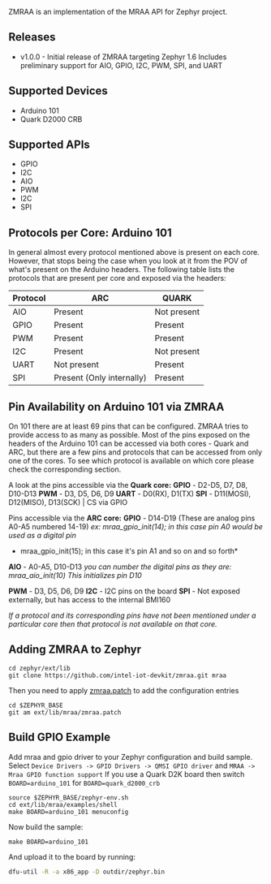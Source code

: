ZMRAA is an implementation of the MRAA API for Zephyr project.

Releases
-----------------
* v1.0.0 - Initial release of ZMRAA targeting Zephyr 1.6
  Includes preliminary support for AIO, GPIO, I2C, PWM, SPI, and UART

Supported Devices
-----------------
* Arduino 101
* Quark D2000 CRB

Supported APIs
-----------------
* GPIO
* I2C
* AIO
* PWM
* I2C
* SPI

Protocols per Core: Arduino 101
-------------------------------
In general almost every protocol mentioned above is present on each core.
However, that stops being the case when you look at it from the POV of what's
present on the Arduino headers. The following table lists the protocols that
are present per core and exposed via the headers:

| Protocol |           ARC                  |           QUARK                |
|----------|--------------------------------|--------------------------------|
|   AIO    | Present                        | Not present                    |
|   GPIO   | Present                        | Present                        |
|   PWM    | Present                        | Present                        |
|   I2C    | Present                        | Not present                    |
|   UART   | Not present                    | Present                        |
|   SPI    | Present (Only internally)      | Present                        |

Pin Availability on Arduino 101 via ZMRAA
-----------------------------------------
On 101 there are at least 69 pins that can be configured. ZMRAA tries to provide
access to as many as possible. Most of the pins exposed on the headers of the
Arduino 101 can be accessed via both cores - Quark and ARC, but there are a
few pins and protocols that can be accessed from only one of the cores. To see
which protocol is available on which core please check the corresponding section.

A look at the pins accessible via the **Quark core:**
**GPIO** - D2-D5, D7, D8, D10-D13
**PWM** - D3, D5, D6, D9
**UART** - D0(RX), D1(TX)
**SPI** - D11(MOSI), D12(MISO), D13(SCK) | CS via GPIO

Pins accessible via the **ARC core:**
**GPIO** - D14-D19 (These are analog pins A0-A5 numbered 14-19)
*ex: mraa_gpio_init(14); in this case pin A0 would be used as a digital pin*
*    mraa_gpio_init(15); in this case it's pin A1 and so on and so forth*

**AIO** - A0-A5, D10-D13
*you can number the digital pins as they are: mraa_aio_init(10)*
*This initializes pin D10*

**PWM** - D3, D5, D6, D9
**I2C** - I2C pins on the board
**SPI** - Not exposed externally, but has access to the internal BMI160

*If a protocol and its corresponding pins have not been mentioned under a*
*particular core then that protocol is not available on that core.*

Adding ZMRAA to Zephyr
----------------------

```
cd zephyr/ext/lib
git clone https://github.com/intel-iot-devkit/zmraa.git mraa
```

Then you need to apply [zmraa.patch](zmraa.patch) to add the configuration entries
```
cd $ZEPHYR_BASE
git am ext/lib/mraa/zmraa.patch
```

Build GPIO Example
------------------
Add mraa and gpio driver to your Zephyr configuration and build sample.
Select `Device Drivers -> GPIO Drivers -> QMSI GPIO driver` and
`MRAA -> Mraa GPIO function support`
If you use a Quark D2K board then switch `BOARD=arduino_101` for
`BOARD=quark_d2000_crb`

```
source $ZEPHYR_BASE/zephyr-env.sh
cd ext/lib/mraa/examples/shell
make BOARD=arduino_101 menuconfig
```

Now build the sample:

```
make BOARD=arduino_101 
```

And upload it to the board by running:

```bash
dfu-util -R -a x86_app -D outdir/zephyr.bin
```
